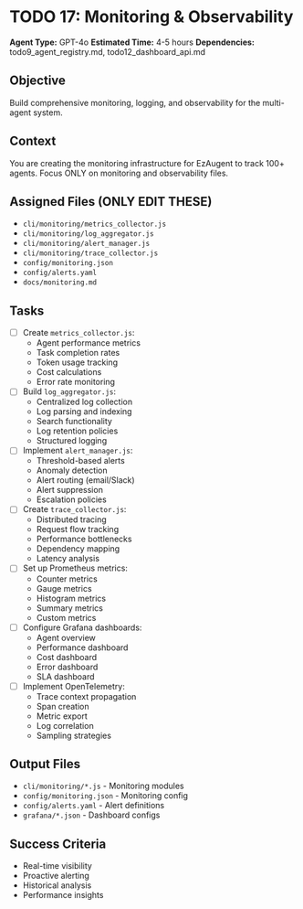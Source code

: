 # TODO 17: Monitoring & Observability
**Agent Type:** GPT-4o
**Estimated Time:** 4-5 hours
**Dependencies:** todo9_agent_registry.md, todo12_dashboard_api.md

## Objective
Build comprehensive monitoring, logging, and observability for the multi-agent system.

## Context
You are creating the monitoring infrastructure for EzAugent to track 100+ agents. Focus ONLY on monitoring and observability files.

## Assigned Files (ONLY EDIT THESE)
- `cli/monitoring/metrics_collector.js`
- `cli/monitoring/log_aggregator.js`
- `cli/monitoring/alert_manager.js`
- `cli/monitoring/trace_collector.js`
- `config/monitoring.json`
- `config/alerts.yaml`
- `docs/monitoring.md`

## Tasks
- [ ] Create `metrics_collector.js`:
  - Agent performance metrics
  - Task completion rates
  - Token usage tracking
  - Cost calculations
  - Error rate monitoring
- [ ] Build `log_aggregator.js`:
  - Centralized log collection
  - Log parsing and indexing
  - Search functionality
  - Log retention policies
  - Structured logging
- [ ] Implement `alert_manager.js`:
  - Threshold-based alerts
  - Anomaly detection
  - Alert routing (email/Slack)
  - Alert suppression
  - Escalation policies
- [ ] Create `trace_collector.js`:
  - Distributed tracing
  - Request flow tracking
  - Performance bottlenecks
  - Dependency mapping
  - Latency analysis
- [ ] Set up Prometheus metrics:
  - Counter metrics
  - Gauge metrics
  - Histogram metrics
  - Summary metrics
  - Custom metrics
- [ ] Configure Grafana dashboards:
  - Agent overview
  - Performance dashboard
  - Cost dashboard
  - Error dashboard
  - SLA dashboard
- [ ] Implement OpenTelemetry:
  - Trace context propagation
  - Span creation
  - Metric export
  - Log correlation
  - Sampling strategies

## Output Files
- `cli/monitoring/*.js` - Monitoring modules
- `config/monitoring.json` - Monitoring config
- `config/alerts.yaml` - Alert definitions
- `grafana/*.json` - Dashboard configs

## Success Criteria
- Real-time visibility
- Proactive alerting
- Historical analysis
- Performance insights